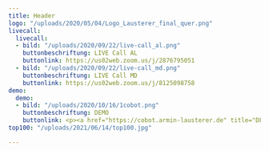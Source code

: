 ```yaml
---
title: Header
logo: "/uploads/2020/05/04/Logo_Lausterer_final_quer.png"
livecall:
  livecall:
  - bild: "/uploads/2020/09/22/live-call_al.png"
    buttonbeschriftung: LIVE Call AL
    buttonlink: https://us02web.zoom.us/j/2876795051
  - bild: "/uploads/2020/09/22/live-call_md.png"
    buttonbeschriftung: LIVE Call MD
    buttonlink: https://us02web.zoom.us/j/8125098758
demo:
  demo:
  - bild: "/uploads/2020/10/16/1cobot.png"
    buttonbeschriftung: DEMO
    buttonlink: <p><a href="https://cobot.armin-lausterer.de" title="DEMO">Demo</a></p>
top100: "/uploads/2021/06/14/top100.jpg"

---
```

